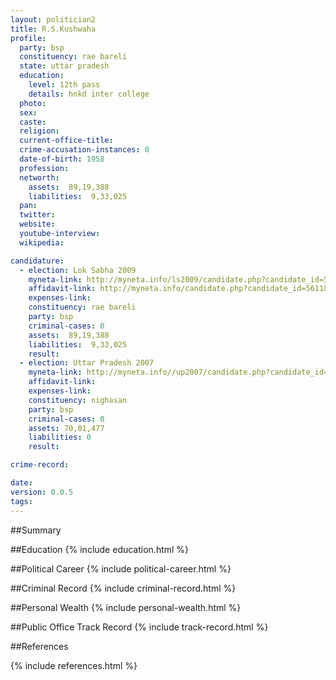 ```yaml
---
layout: politician2
title: R.S.Kushwaha
profile: 
  party: bsp
  constituency: rae bareli
  state: uttar pradesh
  education: 
    level: 12th pass
    details: hnkd inter college
  photo: 
  sex: 
  caste: 
  religion: 
  current-office-title: 
  crime-accusation-instances: 0
  date-of-birth: 1958
  profession: 
  networth: 
    assets:  89,19,388
    liabilities:  9,33,025
  pan: 
  twitter: 
  website: 
  youtube-interview: 
  wikipedia: 

candidature: 
  - election: Lok Sabha 2009
    myneta-link: http://myneta.info/ls2009/candidate.php?candidate_id=5611
    affidavit-link: http://myneta.info/candidate.php?candidate_id=5611&scan=original
    expenses-link: 
    constituency: rae bareli 
    party: bsp
    criminal-cases: 0
    assets:  89,19,388
    liabilities:  9,33,025
    result:  
  - election: Uttar Pradesh 2007
    myneta-link: http://myneta.info//up2007/candidate.php?candidate_id=1759
    affidavit-link: 
    expenses-link: 
    constituency: nighasan 
    party: bsp
    criminal-cases: 0
    assets: 70,01,477
    liabilities: 0
    result:  

crime-record: 

date: 
version: 0.0.5
tags: 
---
```

##Summary


##Education
{% include education.html %}


##Political Career
{% include political-career.html %}


##Criminal Record
{% include criminal-record.html %}


##Personal Wealth
{% include personal-wealth.html %}


##Public Office Track Record
{% include track-record.html %}


##References


{% include references.html %}
